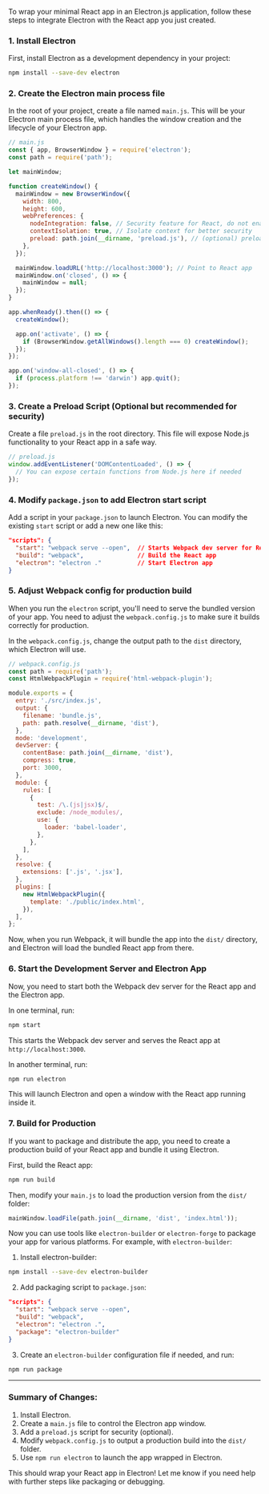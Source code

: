 To wrap your minimal React app in an Electron.js application, follow these steps to integrate Electron with the React app you just created.

### 1. Install Electron

First, install Electron as a development dependency in your project:

```bash
npm install --save-dev electron
```

### 2. Create the Electron main process file

In the root of your project, create a file named `main.js`. This will be your Electron main process file, which handles the window creation and the lifecycle of your Electron app.

```js
// main.js
const { app, BrowserWindow } = require('electron');
const path = require('path');

let mainWindow;

function createWindow() {
  mainWindow = new BrowserWindow({
    width: 800,
    height: 600,
    webPreferences: {
      nodeIntegration: false, // Security feature for React, do not enable Node.js integration
      contextIsolation: true, // Isolate context for better security
      preload: path.join(__dirname, 'preload.js'), // (optional) preload script
    },
  });

  mainWindow.loadURL('http://localhost:3000'); // Point to React app
  mainWindow.on('closed', () => {
    mainWindow = null;
  });
}

app.whenReady().then(() => {
  createWindow();

  app.on('activate', () => {
    if (BrowserWindow.getAllWindows().length === 0) createWindow();
  });
});

app.on('window-all-closed', () => {
  if (process.platform !== 'darwin') app.quit();
});
```

### 3. Create a Preload Script (Optional but recommended for security)

Create a file `preload.js` in the root directory. This file will expose Node.js functionality to your React app in a safe way.

```js
// preload.js
window.addEventListener('DOMContentLoaded', () => {
  // You can expose certain functions from Node.js here if needed
});
```

### 4. Modify `package.json` to add Electron start script

Add a script in your `package.json` to launch Electron. You can modify the existing `start` script or add a new one like this:

```json
"scripts": {
  "start": "webpack serve --open",  // Starts Webpack dev server for React
  "build": "webpack",               // Build the React app
  "electron": "electron ."          // Start Electron app
}
```

### 5. Adjust Webpack config for production build

When you run the `electron` script, you'll need to serve the bundled version of your app. You need to adjust the `webpack.config.js` to make sure it builds correctly for production.

In the `webpack.config.js`, change the output path to the `dist` directory, which Electron will use.

```js
// webpack.config.js
const path = require('path');
const HtmlWebpackPlugin = require('html-webpack-plugin');

module.exports = {
  entry: './src/index.js',
  output: {
    filename: 'bundle.js',
    path: path.resolve(__dirname, 'dist'),
  },
  mode: 'development',
  devServer: {
    contentBase: path.join(__dirname, 'dist'),
    compress: true,
    port: 3000,
  },
  module: {
    rules: [
      {
        test: /\.(js|jsx)$/,
        exclude: /node_modules/,
        use: {
          loader: 'babel-loader',
        },
      },
    ],
  },
  resolve: {
    extensions: ['.js', '.jsx'],
  },
  plugins: [
    new HtmlWebpackPlugin({
      template: './public/index.html',
    }),
  ],
};
```

Now, when you run Webpack, it will bundle the app into the `dist/` directory, and Electron will load the bundled React app from there.

### 6. Start the Development Server and Electron App

Now, you need to start both the Webpack dev server for the React app and the Electron app.

In one terminal, run:

```bash
npm start
```

This starts the Webpack dev server and serves the React app at `http://localhost:3000`.

In another terminal, run:

```bash
npm run electron
```

This will launch Electron and open a window with the React app running inside it.

### 7. Build for Production

If you want to package and distribute the app, you need to create a production build of your React app and bundle it using Electron.

First, build the React app:

```bash
npm run build
```

Then, modify your `main.js` to load the production version from the `dist/` folder:

```js
mainWindow.loadFile(path.join(__dirname, 'dist', 'index.html'));
```

Now you can use tools like `electron-builder` or `electron-forge` to package your app for various platforms. For example, with `electron-builder`:

1. Install electron-builder:

```bash
npm install --save-dev electron-builder
```

2. Add packaging script to `package.json`:

```json
"scripts": {
  "start": "webpack serve --open",
  "build": "webpack",
  "electron": "electron .",
  "package": "electron-builder"
}
```

3. Create an `electron-builder` configuration file if needed, and run:

```bash
npm run package
```

---

### Summary of Changes:

1. Install Electron.
2. Create a `main.js` file to control the Electron app window.
3. Add a `preload.js` script for security (optional).
4. Modify `webpack.config.js` to output a production build into the `dist/` folder.
5. Use `npm run electron` to launch the app wrapped in Electron.

This should wrap your React app in Electron! Let me know if you need help with further steps like packaging or debugging.
